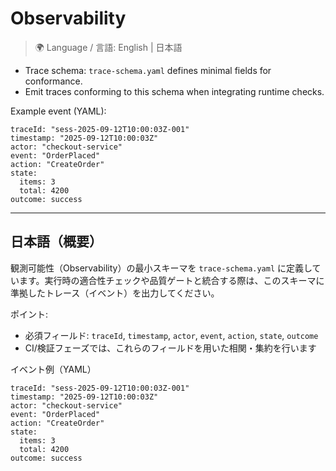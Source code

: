 # Observability

> 🌍 Language / 言語: English | 日本語

- Trace schema: `trace-schema.yaml` defines minimal fields for conformance.
- Emit traces conforming to this schema when integrating runtime checks.

Example event (YAML):

```
traceId: "sess-2025-09-12T10:00:03Z-001"
timestamp: "2025-09-12T10:00:03Z"
actor: "checkout-service"
event: "OrderPlaced"
action: "CreateOrder"
state:
  items: 3
  total: 4200
outcome: success
```

---

## 日本語（概要）

観測可能性（Observability）の最小スキーマを `trace-schema.yaml` に定義しています。実行時の適合性チェックや品質ゲートと統合する際は、このスキーマに準拠したトレース（イベント）を出力してください。

ポイント:
- 必須フィールド: `traceId`, `timestamp`, `actor`, `event`, `action`, `state`, `outcome`
- CI/検証フェーズでは、これらのフィールドを用いた相関・集約を行います

イベント例（YAML）
```
traceId: "sess-2025-09-12T10:00:03Z-001"
timestamp: "2025-09-12T10:00:03Z"
actor: "checkout-service"
event: "OrderPlaced"
action: "CreateOrder"
state:
  items: 3
  total: 4200
outcome: success
```
